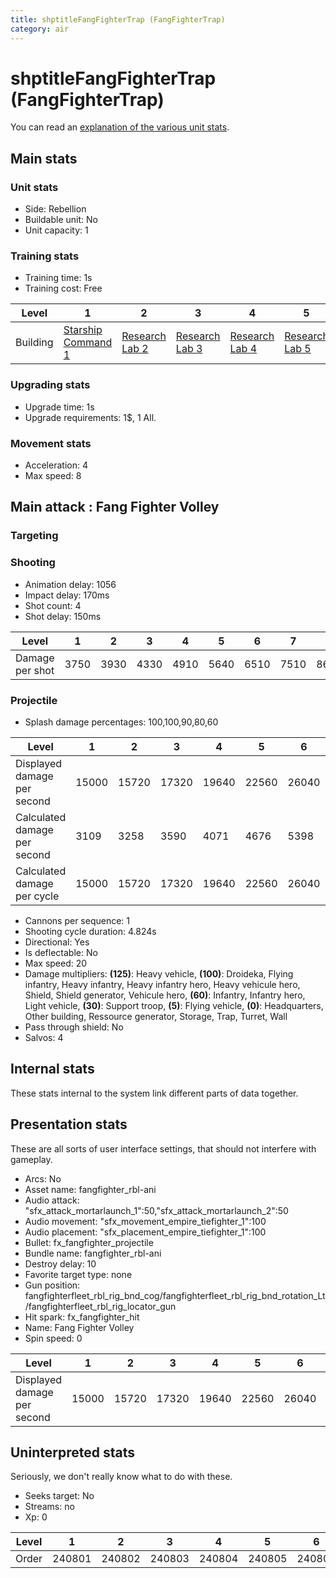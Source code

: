 ```yaml
---
title: shptitleFangFighterTrap (FangFighterTrap)
category: air
---
```


# shptitleFangFighterTrap (FangFighterTrap)

You can read an [explanation  of the various unit stats](unitexplained.md).

## Main stats

### Unit stats

  * Side: Rebellion
  * Buildable unit: No
  * Unit capacity: 1

### Training stats

  * Training time: 1s
  * Training cost: Free

|Level   |1                                           |2                                     |3                                     |4                                     |5                                     |6                                     |7                                     |8                                     |9                                     |10                                     |
|--------|--------------------------------------------|--------------------------------------|--------------------------------------|--------------------------------------|--------------------------------------|--------------------------------------|--------------------------------------|--------------------------------------|--------------------------------------|---------------------------------------|
|Building|[Starship Command 1](rebelFleetCommand.html)|[Research Lab 2](rebelOffenseLab.html)|[Research Lab 3](rebelOffenseLab.html)|[Research Lab 4](rebelOffenseLab.html)|[Research Lab 5](rebelOffenseLab.html)|[Research Lab 6](rebelOffenseLab.html)|[Research Lab 7](rebelOffenseLab.html)|[Research Lab 8](rebelOffenseLab.html)|[Research Lab 9](rebelOffenseLab.html)|[Research Lab 10](rebelOffenseLab.html)|


### Upgrading stats

  * Upgrade time: 1s
  * Upgrade requirements: 1$, 1 All.

### Movement stats

  * Acceleration: 4
  * Max speed: 8

## Main attack : Fang Fighter Volley

### Targeting


### Shooting

  * Animation delay: 1056
  * Impact delay: 170ms
  * Shot count: 4
  * Shot delay: 150ms

|Level          |1   |2   |3   |4   |5   |6   |7   |8   |9   |10   |
|---------------|----|----|----|----|----|----|----|----|----|-----|
|Damage per shot|3750|3930|4330|4910|5640|6510|7510|8640|9890|11250|


### Projectile

  * Splash damage percentages: 100,100,90,80,60

|Level                       |1    |2    |3    |4    |5    |6    |7    |8    |9    |10   |
|----------------------------|-----|-----|-----|-----|-----|-----|-----|-----|-----|-----|
|Displayed damage per second |15000|15720|17320|19640|22560|26040|30040|34560|39560|45000|
|Calculated damage per second|3109 |3258 |3590 |4071 |4676 |5398 |6227 |7164 |8200 |9328 |
|Calculated damage per cycle |15000|15720|17320|19640|22560|26040|30040|34560|39560|45000|


  * Cannons per sequence: 1
  * Shooting cycle duration: 4.824s
  * Directional: Yes
  * Is deflectable: No
  * Max speed: 20
  * Damage multipliers: **(125)**: Heavy vehicle, **(100)**: Droideka, Flying infantry, Heavy infantry, Heavy infantry hero, Heavy vehicule hero, Shield, Shield generator, Vehicule hero, **(60)**: Infantry, Infantry hero, Light vehicle, **(30)**: Support troop, **(5)**: Flying vehicle, **(0)**: Headquarters, Other building, Ressource generator, Storage, Trap, Turret, Wall
  * Pass through shield: No
  * Salvos: 4

## Internal stats

These stats internal to the system link different parts of data together.


## Presentation stats

These are all sorts of user interface settings, that should not interfere with gameplay.

  * Arcs: No
  * Asset name: fangfighter_rbl-ani
  * Audio attack: "sfx_attack_mortarlaunch_1":50,"sfx_attack_mortarlaunch_2":50
  * Audio movement: "sfx_movement_empire_tiefighter_1":100
  * Audio placement: "sfx_placement_empire_tiefighter_1":100
  * Bullet: fx_fangfighter_projectile
  * Bundle name: fangfighter_rbl-ani
  * Destroy delay: 10
  * Favorite target type: none
  * Gun position: fangfighterfleet_rbl_rig_bnd_cog/fangfighterfleet_rbl_rig_bnd_rotation_Lt/fangfighterfleet_rbl_rig_locator_gun
  * Hit spark: fx_fangfighter_hit
  * Name: Fang Fighter Volley
  * Spin speed: 0

|Level                      |1    |2    |3    |4    |5    |6    |7    |8    |9    |10   |
|---------------------------|-----|-----|-----|-----|-----|-----|-----|-----|-----|-----|
|Displayed damage per second|15000|15720|17320|19640|22560|26040|30040|34560|39560|45000|


## Uninterpreted stats

Seriously, we don't really know what to do with these.

  * Seeks target: No
  * Streams: no
  * Xp: 0

|Level|1     |2     |3     |4     |5     |6     |7     |8     |9     |10    |
|-----|------|------|------|------|------|------|------|------|------|------|
|Order|240801|240802|240803|240804|240805|240806|240807|240808|240809|240810|


